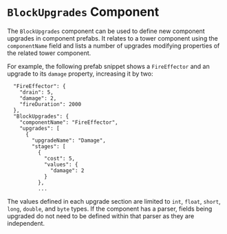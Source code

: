 # `BlockUpgrades` Component

The `BlockUpgrades` component can be used to define new component upgrades in component prefabs.
It relates to a tower component using the `componentName` field and lists a number of upgrades modifying properties of the related tower component.

For example, the following prefab snippet shows a `FireEffector` and an upgrade to its `damage` property, increasing it by two:

```
  "FireEffector": {
    "drain": 5,
    "damage": 2,
    "fireDuration": 2000
  },
  "BlockUpgrades": {
    "componentName": "FireEffector",
    "upgrades": [
      {
        "upgradeName": "Damage",
        "stages": [
          {
            "cost": 5,
            "values": {
              "damage": 2
            }
          },
          ...
```

The values defined in each upgrade section are limited to `int`, `float`, `short`, `long`, `double`, and `byte` types.
If the component has a parser, fields being upgraded do not need to be defined within that parser as they are independent.